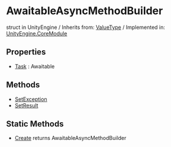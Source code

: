 # AwaitableAsyncMethodBuilder
struct in UnityEngine
 / Inherits from: <a href="https://docs.unity3d.com/6000.2/Documentation/ScriptReference/ValueType.html">ValueType</a> / Implemented in: <a href="https://docs.unity3d.com/6000.2/Documentation/ScriptReference/UnityEngine.CoreModule.html">UnityEngine.CoreModule</a>

## Properties
- <a href="https://docs.unity3d.com/6000.2/Documentation/ScriptReference/AwaitableAsyncMethodBuilder-Task.html">Task</a> : Awaitable

## Methods
- <a href="https://docs.unity3d.com/6000.2/Documentation/ScriptReference/AwaitableAsyncMethodBuilder.SetException.html">SetException</a>
- <a href="https://docs.unity3d.com/6000.2/Documentation/ScriptReference/AwaitableAsyncMethodBuilder.SetResult.html">SetResult</a>

## Static Methods
- <a href="https://docs.unity3d.com/6000.2/Documentation/ScriptReference/AwaitableAsyncMethodBuilder.Create.html">Create</a> returns AwaitableAsyncMethodBuilder
